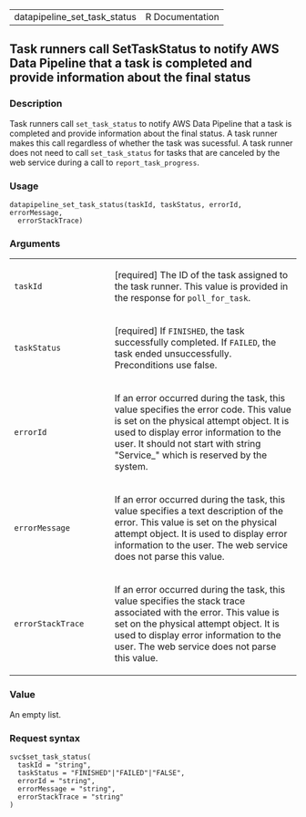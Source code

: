 <table style="width: 100%;">
<tbody>
<tr class="odd">
<td>datapipeline_set_task_status</td>
<td style="text-align: right;">R Documentation</td>
</tr>
</tbody>
</table>

## Task runners call SetTaskStatus to notify AWS Data Pipeline that a task is completed and provide information about the final status

### Description

Task runners call `set_task_status` to notify AWS Data Pipeline that a
task is completed and provide information about the final status. A task
runner makes this call regardless of whether the task was sucessful. A
task runner does not need to call `set_task_status` for tasks that are
canceled by the web service during a call to `report_task_progress`.

### Usage

    datapipeline_set_task_status(taskId, taskStatus, errorId, errorMessage,
      errorStackTrace)

### Arguments

<table>
<colgroup>
<col style="width: 35%" />
<col style="width: 65%" />
</colgroup>
<tbody>
<tr class="odd">
<td><code id="datapipeline_set_task_status_:_taskId">taskId</code></td>
<td><p>[required] The ID of the task assigned to the task runner. This
value is provided in the response for
<code>poll_for_task</code>.</p></td>
</tr>
<tr class="even">
<td><code
id="datapipeline_set_task_status_:_taskStatus">taskStatus</code></td>
<td><p>[required] If <code>FINISHED</code>, the task successfully
completed. If <code>FAILED</code>, the task ended unsuccessfully.
Preconditions use false.</p></td>
</tr>
<tr class="odd">
<td><code
id="datapipeline_set_task_status_:_errorId">errorId</code></td>
<td><p>If an error occurred during the task, this value specifies the
error code. This value is set on the physical attempt object. It is used
to display error information to the user. It should not start with
string "Service_" which is reserved by the system.</p></td>
</tr>
<tr class="even">
<td><code
id="datapipeline_set_task_status_:_errorMessage">errorMessage</code></td>
<td><p>If an error occurred during the task, this value specifies a text
description of the error. This value is set on the physical attempt
object. It is used to display error information to the user. The web
service does not parse this value.</p></td>
</tr>
<tr class="odd">
<td><code
id="datapipeline_set_task_status_:_errorStackTrace">errorStackTrace</code></td>
<td><p>If an error occurred during the task, this value specifies the
stack trace associated with the error. This value is set on the physical
attempt object. It is used to display error information to the user. The
web service does not parse this value.</p></td>
</tr>
</tbody>
</table>

### Value

An empty list.

### Request syntax

    svc$set_task_status(
      taskId = "string",
      taskStatus = "FINISHED"|"FAILED"|"FALSE",
      errorId = "string",
      errorMessage = "string",
      errorStackTrace = "string"
    )
